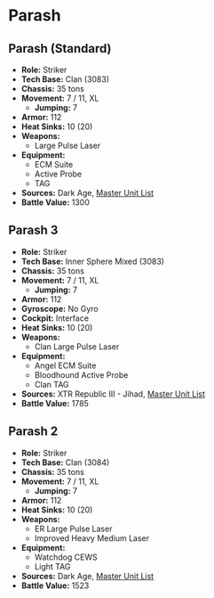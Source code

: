 # Parash
## Parash (Standard)
- **Role:** Striker
- **Tech Base:** Clan (3083)
- **Chassis:** 35 tons
- **Movement:** 7 / 11, XL
  - **Jumping:** 7
- **Armor:** 112
- **Heat Sinks:** 10 (20)
- **Weapons:**
  - Large Pulse Laser
- **Equipment:**
  - ECM Suite
  - Active Probe
  - TAG
- **Sources:** Dark Age, [Master Unit List](http://masterunitlist.info/Unit/Details/2428/parash-standard)
- **Battle Value:** 1300

## Parash 3
- **Role:** Striker
- **Tech Base:** Inner Sphere Mixed (3083)
- **Chassis:** 35 tons
- **Movement:** 7 / 11, XL
  - **Jumping:** 7
- **Armor:** 112
- **Gyroscope:** No Gyro
- **Cockpit:** Interface
- **Heat Sinks:** 10 (20)
- **Weapons:**
  - Clan Large Pulse Laser
- **Equipment:**
  - Angel ECM Suite
  - Bloodhound Active Probe
  - Clan TAG
- **Sources:** XTR Republic III - Jihad, [Master Unit List](http://masterunitlist.info/Unit/Details/7375/parash-3)
- **Battle Value:** 1785

## Parash 2
- **Role:** Striker
- **Tech Base:** Clan (3084)
- **Chassis:** 35 tons
- **Movement:** 7 / 11, XL
  - **Jumping:** 7
- **Armor:** 112
- **Heat Sinks:** 10 (20)
- **Weapons:**
  - ER Large Pulse Laser
  - Improved Heavy Medium Laser
- **Equipment:**
  - Watchdog CEWS
  - Light TAG
- **Sources:** Dark Age, [Master Unit List](http://masterunitlist.info/Unit/Details/2427/parash-2)
- **Battle Value:** 1523

